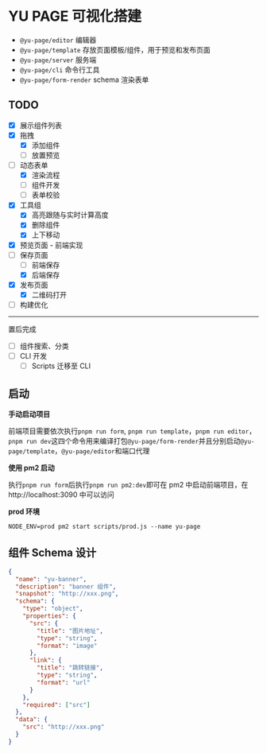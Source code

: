 # YU PAGE 可视化搭建

- `@yu-page/editor` 编辑器
- `@yu-page/template` 存放页面模板/组件，用于预览和发布页面
- `@yu-page/server` 服务端
- `@yu-page/cli` 命令行工具
- `@yu-page/form-render` schema 渲染表单

## TODO

- [x] 展示组件列表
- [x] 拖拽
  - [x] 添加组件
  - [ ] 放置预览
- [ ] 动态表单
  - [x] 渲染流程
  - [ ] 组件开发
  - [ ] 表单校验
- [x] 工具组
  - [x] 高亮跟随与实时计算高度
  - [x] 删除组件
  - [x] 上下移动
- [x] 预览页面 - 前端实现
- [ ] 保存页面
  - [ ] 前端保存
  - [x] 后端保存
- [x] 发布页面
  - [x] 二维码打开
- [ ] 构建优化

---

置后完成

- [ ] 组件搜索、分类
- [ ] CLI 开发
  - [ ] Scripts 迁移至 CLI

## 启动

**手动启动项目**

前端项目需要依次执行`pnpm run form`, `pnpm run template`，`pnpm run editor`，`pnpm run dev`这四个命令用来编译打包`@yu-page/form-render`并且分别启动`@yu-page/template`，`@yu-page/editor`和端口代理

**使用 pm2 启动**

执行`pnpm run form`后执行`pnpm run pm2:dev`即可在 pm2 中启动前端项目，在 http://localhost:3090 中可以访问

**prod 环境**

`NODE_ENV=prod pm2 start scripts/prod.js --name yu-page`

## 组件 Schema 设计

```json
{
  "name": "yu-banner",
  "description": "banner 组件",
  "snapshot": "http://xxx.png",
  "schema": {
    "type": "object",
    "properties": {
      "src": {
        "title": "图片地址",
        "type": "string",
        "format": "image"
      },
      "link": {
        "title": "跳转链接",
        "type": "string",
        "format": "url"
      }
    },
    "required": ["src"]
  },
  "data": {
    "src": "http://xxx.png"
  }
}
```
